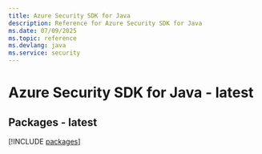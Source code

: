 ```yaml
---
title: Azure Security SDK for Java
description: Reference for Azure Security SDK for Java
ms.date: 07/09/2025
ms.topic: reference
ms.devlang: java
ms.service: security
---
```

# Azure Security SDK for Java - latest
## Packages - latest
[!INCLUDE [packages](security-index.md)]